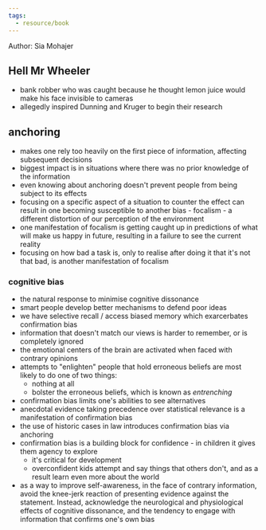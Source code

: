 ```yaml
---
tags:
  - resource/book
---
```

Author: Sia Mohajer

## Hell Mr Wheeler

- bank robber who was caught because he thought lemon juice would make his face invisible to cameras
- allegedly inspired Dunning and Kruger to begin their research


## anchoring

- makes one rely too heavily on the first piece of information, affecting subsequent decisions
- biggest impact is in situations where there was no prior knowledge of the information
- even knowing about anchoring doesn't prevent people from being subject to its effects
- focusing on a specific aspect of a situation to counter the effect can result in one becoming susceptible to another bias - focalism - a different distortion of our perception of the environment
- one manifestation of focalism is getting caught up in predictions of what will make us happy in future, resulting in a failure to see the current reality
- focusing on how bad a task is, only to realise after doing it that it's not that bad, is another manifestation of focalism

### cognitive bias

- the natural response to minimise cognitive dissonance
- smart people develop better mechanisms to defend poor ideas
- we have selective recall / access biased memory which exarcerbates confirmation bias
- information that doesn't match our views is harder to remember, or is completely ignored
- the emotional centers of the brain are activated when faced with contrary opinions
- attempts to "enlighten" people that hold erroneous beliefs are most likely to do one of two things:
	- nothing at all
	- bolster the erroneous beliefs, which is known as _entrenching_
- confirmation bias limits one's abilities to see alternatives
- anecdotal evidence taking precedence over statistical relevance is a manifestation of confirmation bias
- the use of historic cases in law introduces confirmation bias via anchoring
- confirmation bias is a building block for confidence - in children it gives them agency to explore
	- it's critical for development
	- overconfident kids attempt and say things that others don't, and as a result learn even more about the world
- as a way to improve self-awareness, in the face of contrary information, avoid the knee-jerk reaction of presenting evidence against the statement. Instead, acknowledge the neurological and physiological effects of cognitive dissonance, and the tendency to engage with information that confirms one's own bias